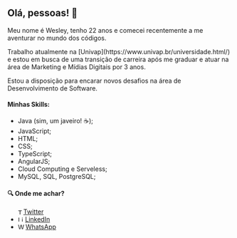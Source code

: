 ## Olá, pessoas! 👋

Meu nome é Wesley, tenho 22 anos e comecei recentemente a me aventurar no mundo dos códigos.
<p>Trabalho atualmente na [Univap](https://www.univap.br/universidade.html/) e estou em busca de uma transição de
carreira após me graduar e atuar na área de Marketing e Mídias Digitais por 3 anos.
<p>Estou a disposição para encarar novos desafios na área de Desenvolvimento de Software.

#### Minhas Skills:
- Java (sim, um javeiro! ☕);
- JavaScript;
- HTML;
- CSS;
- TypeScript;
- AngularJS;
- Cloud Computing e Serveless;
- MySQL, SQL, PostgreSQL;

#### :mag: Onde me achar?
<ul>
  <li style="display: flex; align-items: center;">
    <img src="https://user-images.githubusercontent.com/3603793/87077942-4b727b00-c1fa-11ea-890c-c1249a500a57.png" width="12" alt="Twitter"> 
    <a href="https://twitter.com/wesmlopes" target="_blank" title="Twitter">Twitter</a>
  </li>
  <li>
    <img src="https://user-images.githubusercontent.com/3603793/87078013-6b09a380-c1fa-11ea-9ca0-6789b1cafb1c.png" width="12" alt="Linkedin"> 
    <a href="https://www.linkedin.com/in/wesmlopes/" target="_blank" title="LinkedIn">LinkedIn</a>
  </li>
  <li>
    <img src="https://i2.wp.com/multarte.com.br/wp-content/uploads/2018/11/whatsapp-logo-png-hd-2.png?fit=1000%2C1024&ssl=1" width="13" alt="WhatsApp"> 
    <a href="https://api.whatsapp.com/send?phone=5512981733754" target="_blank" title="WhatsApp">WhatsApp</a>
  </li>
</ul>

<!--
**wesmlopes/wesmlopes** is a ✨ _special_ ✨ repository because its `README.md` (this file) appears on your GitHub profile.

Here are some ideas to get you started:

- 🔭 I’m currently working on ...
- 🌱 I’m currently learning ...
- 👯 I’m looking to collaborate on ...
- 🤔 I’m looking for help with ...
- 💬 Ask me about ...
- 📫 How to reach me: ...
- 😄 Pronouns: ...
- ⚡ Fun fact: ...
-->
